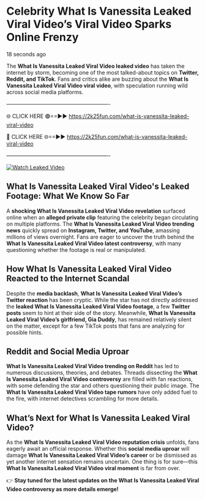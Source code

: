# Celebrity What Is Vanessita Leaked Viral Video’s Viral Video Sparks Online Frenzy

18 seconds ago

The **What Is Vanessita Leaked Viral Video leaked video** has taken the internet by storm, becoming one of the most talked-about topics on **Twitter, Reddit, and TikTok**. Fans and critics alike are buzzing about the **What Is Vanessita Leaked Viral Video viral video**, with speculation running wild across social media platforms.

———————————————————-

🌐 CLICK HERE 🟢==►► https://2k25fun.com/what-is-vanessita-leaked-viral-video

🔴 CLICK HERE 🌐==►► https://2k25fun.com/what-is-vanessita-leaked-viral-video

———————————————————-

[![Watch Leaked Video](https://miro.medium.com/v2/resize:fit:828/format:webp/1*cilzJN44JGOrTw9NJCrNHA.gif "Watch Leaked Video")](https://2k25fun.com/what-is-vanessita-leaked-viral-video)

## **What Is Vanessita Leaked Viral Video's Leaked Footage: What We Know So Far**  
A **shocking What Is Vanessita Leaked Viral Video revelation** surfaced online when an **alleged private clip** featuring the celebrity began circulating on multiple platforms. The **What Is Vanessita Leaked Viral Video trending news** quickly spread on **Instagram, Twitter, and YouTube**, amassing millions of views overnight. Fans are eager to uncover the truth behind the **What Is Vanessita Leaked Viral Video latest controversy**, with many questioning whether the footage is real or manipulated.  

## **How What Is Vanessita Leaked Viral Video Reacted to the Internet Scandal**  
Despite the **media backlash**, **What Is Vanessita Leaked Viral Video’s Twitter reaction** has been cryptic. While the star has not directly addressed the **leaked What Is Vanessita Leaked Viral Video footage**, a few **Twitter posts** seem to hint at their side of the story. Meanwhile, **What Is Vanessita Leaked Viral Video’s girlfriend, Gia Duddy**, has remained relatively silent on the matter, except for a few TikTok posts that fans are analyzing for possible hints.  

## **Reddit and Social Media Uproar**  
**What Is Vanessita Leaked Viral Video trending on Reddit** has led to numerous discussions, theories, and debates. Threads dissecting the **What Is Vanessita Leaked Viral Video controversy** are filled with fan reactions, with some defending the star and others questioning their public image. The **What Is Vanessita Leaked Viral Video tape rumors** have only added fuel to the fire, with internet detectives scrambling for more details.  

## **What’s Next for What Is Vanessita Leaked Viral Video?**  
As the **What Is Vanessita Leaked Viral Video reputation crisis** unfolds, fans eagerly await an official response. Whether this **social media uproar** will damage **What Is Vanessita Leaked Viral Video’s career** or be dismissed as yet another internet sensation remains uncertain. One thing is for sure—this **What Is Vanessita Leaked Viral Video viral moment** is far from over.  

👉 **Stay tuned for the latest updates on the What Is Vanessita Leaked Viral Video controversy as more details emerge!**  